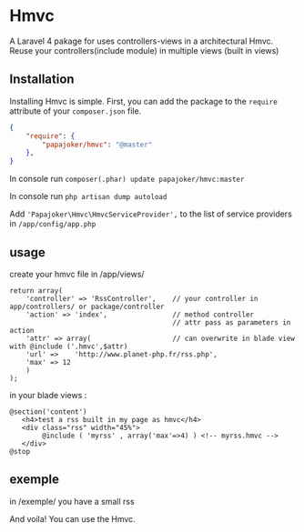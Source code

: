 # Hmvc

A Laravel 4 pakage for uses controllers-views in a  architectural Hmvc. 
Reuse your controllers(include module) in multiple views (built in views)

## Installation

Installing Hmvc is simple. First, you can add the package to the `require` attribute of your `composer.json` file.

```json
{
    "require": {
        "papajoker/hmvc": "@master"
    },
}
```

In console run `composer(.phar) update papajoker/hmvc:master`

In console run `php artisan dump autoload`

Add `'Papajoker\Hmvc\HmvcServiceProvider',` to the list of service providers in `/app/config/app.php`



## usage

create your hmvc file in /app/views/
	
	return array(
	    'controller' => 'RssController', 	// your controller in app/controllers/ or package/controller
	    'action' => 'index',				// method controller
	    									// attr pass as parameters in action
	    'attr' => array( 					// can overwrite in blade view with @include ('.hmvc',$attr)
		'url' =>    'http://www.planet-php.fr/rss.php',
		'max' => 12
		)
	);


in your blade views :
	
	@section('content')
	   <h4>test a rss built in my page as hmvc</h4>
	   <div class="rss" width="45%">
	      	@include ( 'myrss' , array('max'=>4) ) <!-- myrss.hmvc -->
	   </div>
    @stop


## exemple
 in /exemple/ you have a small rss

And voila! You can use the Hmvc.


